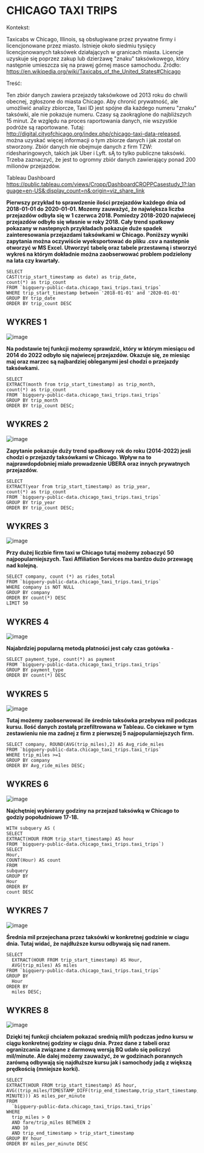                                                              

# CHICAGO TAXI TRIPS 


Kontekst:

Taxicabs w Chicago, Illinois, są obsługiwane przez prywatne firmy i licencjonowane przez miasto. Istnieje około siedmiu tysięcy licencjonowanych taksówek 
działających w granicach miasta. Licencje uzyskuje się poprzez zakup lub dzierżawę "znaku" taksówkowego, który następnie umieszcza się na prawej górnej masce samochodu. 
Źródło: https://en.wikipedia.org/wiki/Taxicabs_of_the_United_States#Chicago

Treść:

Ten zbiór danych zawiera przejazdy taksówkowe od 2013 roku do chwili obecnej, zgłoszone do miasta Chicago.
Aby chronić prywatność, ale umożliwić analizy zbiorcze, Taxi ID jest spójne dla każdego numeru "znaku" taksówki, ale nie pokazuje numeru. 
Czasy są zaokrąglone do najbliższych 15 minut. Ze względu na proces raportowania danych, nie wszystkie podróże są raportowane.
Tutaj: http://digital.cityofchicago.org/index.php/chicago-taxi-data-released, można uzyskać więcej informacji o tym zbiorze danych i jak został on stworzony.
Zbiór danych nie obejmuje danych z firm TZW: ridesharingowych, takich jak Uber i Lyft. sĄ to tylko publiczne taksówki. Trzeba zaznaczyć, że jest to ogromny zbiór danych 
zawierający ponad 200 milionów przejazdów.


Tableau Dashboard https://public.tableau.com/views/Cropp/DashboardCROPPCasestudy_1?:language=en-US&:display_count=n&:origin=viz_share_link



**Pierwszy przykład to sprawdzenie ilości przejazdów każdego dnia od 2018-01-01 do 2020-01-01. Mozemy zauważyć, że największa liczba
przejazdów odbyła się w 1 czerwca 2018. Pomiedzy 2018-2020 najwiecej przejazdów odbyło się własnie w roky 2018. Cały trend spatkowy pokazany 
w nastepnych przykładach pokazuje duże spadek zainteresowania przejazdami taksówkami w Chicago. Poniższy wyniki zapytania można oczywiście
wyeksportować do pliku .csv a nastepnie otworzyć w MS Excel. Utworzyć tabelę oraz tabele przestawną i stworzyć wykreś na którym 
dokładnie można zaobserwować problem podzielony na lata czy kwartały.**  

```
SELECT
CAST(trip_start_timestamp as date) as trip_date,
count(*) as trip_count
FROM `bigquery-public-data.chicago_taxi_trips.taxi_trips`
WHERE trip_start_timestamp between '2018-01-01' and '2020-01-01'
GROUP BY trip_date
ORDER BY trip_count DESC

```



## WYKRES 1 

![image](https://user-images.githubusercontent.com/110094376/196025173-bf9ce1e8-28de-4e1a-82ab-2e0f008d523d.png)

**Na podstawie tej funkcji możemy sprawdzić, który w którym miesiącu od 2014 do 2022 odbyło się najwiecej przejazdów. 
Okazuje się, ze miesiąc maj oraz marzec są najbardziej obleganymi jesl chodzi o przejazdy taksówkami.**

```
SELECT
EXTRACT(month from trip_start_timestamp) as trip_month,
count(*) as trip_count
FROM `bigquery-public-data.chicago_taxi_trips.taxi_trips`
GROUP BY trip_month
ORDER BY trip_count DESC;

```


## WYKRES 2 

![image](https://user-images.githubusercontent.com/110094376/196025263-b624aa79-7146-49eb-9ab0-7003f13af0ea.png)


**Zapytanie pokazuje duży trend spadkowy rok do roku (2014-2022) jesli chodzi o przejazdy taksówkami w Chicago. Wpływ na to najprawdopdobniej
miało prowadzenie UBERA oraz innych prywatnych przejazdów.**

```
SELECT
EXTRACT(year from trip_start_timestamp) as trip_year,
count(*) as trip_count
FROM `bigquery-public-data.chicago_taxi_trips.taxi_trips`
GROUP BY trip_year
ORDER BY trip_count DESC;
```



## WYKRES 3 

![image](https://user-images.githubusercontent.com/110094376/196025437-fb48836a-7177-43c8-94f0-a9ba6f727e8f.png)


**Przy dużej liczbie firm taxi w Chicago tutaj możemy zobaczyć 50 najpopularniejszych. Taxi Affiliation Services ma bardzo dużo przewagę 
nad kolejną.** 

```
SELECT company, count (*) as rides_total
FROM `bigquery-public-data.chicago_taxi_trips.taxi_trips`
WHERE company is NOT NULL
GROUP BY company 
ORDER BY count(*) DESC
LIMIT 50
```


## WYKRES 4 

![image](https://user-images.githubusercontent.com/110094376/196025488-a29c47f3-451b-4028-95b4-ce2a3d1b3603.png)



**Najabrdziej popularną metodą płatności jest cały czas gotówka** -

```
SELECT payment_type, count(*) as payment
FROM `bigquery-public-data.chicago_taxi_trips.taxi_trips`
GROUP BY payment_type
ORDER BY count(*) DESC
```


## WYKRES 5 

![image](https://user-images.githubusercontent.com/110094376/196025637-0015c822-e20f-4dd2-a7dd-5e165b4155b0.png)

**Tutaj możemy zaobserwować ile średnio taksówka przebywa mil podczas kursu. Ilość danych zostałą przefiltrowana w Tableau. 
Co ciekawe w tym zestawieniu nie ma zadnej z firm z pierwszej 5 najpopularniejszych firm.**

```
SELECT company, ROUND(AVG(trip_miles),2) AS Avg_ride_miles
FROM `bigquery-public-data.chicago_taxi_trips.taxi_trips`
WHERE trip_miles >=1
GROUP BY company 
ORDER BY Avg_ride_miles DESC;

```


## WYKRES 6 

![image](https://user-images.githubusercontent.com/110094376/196025718-f5554149-e00a-4ee1-b16a-e9d8689cbceb.png)

**Najchętniej wybierany godziny na przejazd taksówką w Chicago to godziy popołudniowe 17-18.**

```
WITH subquery AS (
SELECT
EXTRACT(HOUR FROM trip_start_timestamp) AS hour
FROM `bigquery-public-data.chicago_taxi_trips.taxi_trips`)
SELECT
Hour,
COUNT(Hour) AS count
FROM
subquery
GROUP BY
Hour
ORDER BY
count DESC
```

## WYKRES 7 

![image](https://user-images.githubusercontent.com/110094376/196025795-d3ace3dd-af72-4c32-b3d8-ed87f074d60a.png)

**Średnia mil przejechana przez taksówki w konkretnej godzinie w ciagu dnia. Tutaj widać, że najdłuższe kursu odbywają się nad ranem.**

```
SELECT
  EXTRACT(HOUR FROM trip_start_timestamp) AS Hour,
  AVG(trip_miles) AS miles
FROM `bigquery-public-data.chicago_taxi_trips.taxi_trips`
GROUP BY
  Hour
ORDER BY
  miles DESC;
```

## WYKRES 8 

![image](https://user-images.githubusercontent.com/110094376/196025839-98c835f2-eafc-4f04-b139-17b4eb50c557.png)

**Dzięki tej funkcji chciałem pokazać srednią mil/h podczas jedno kursu w ciągu konkretnej godziny w ciągu dnia. Przez dane z tabeli oraz ogranizcania związane z 
darmową wersją BQ udało się policzyć mil/minute. Ale dalej możemy zauważyć, że w godzinach porannych zarówną odbywają się najdłuższe kursu jak i samochody jadą z większą prędkością (mniejsze korki).**

```
SELECT
EXTRACT(HOUR FROM trip_start_timestamp) AS hour,
AVG((trip_miles/TIMESTAMP_DIFF(trip_end_timestamp,trip_start_timestamp, MINUTE))) AS miles_per_minute
FROM
  `bigquery-public-data.chicago_taxi_trips.taxi_trips`
WHERE
  trip_miles > 0
  AND fare/trip_miles BETWEEN 2
  AND 10
  AND trip_end_timestamp > trip_start_timestamp
GROUP BY hour
ORDER BY miles_per_minute DESC
```

